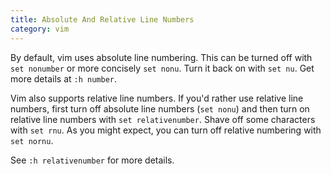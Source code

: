 ```yaml
---
title: Absolute And Relative Line Numbers
category: vim
---
```

By default, vim uses absolute line numbering. This can be turned off with
`set nonumber` or more concisely `set nonu`. Turn it back on with `set nu`.
Get more details at `:h number`.

Vim also supports relative line numbers. If you'd rather use relative line
numbers, first turn off absolute line numbers (`set nonu`) and then turn on
relative line numbers with `set relativenumber`. Shave off some characters
with `set rnu`. As you might expect, you can turn off relative numbering
with `set nornu`.

See `:h relativenumber` for more details.
